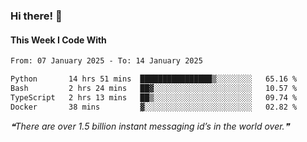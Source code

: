 ### Hi there! 👋

#### This Week I Code With
<!--START_SECTION:waka-->

```txt
From: 07 January 2025 - To: 14 January 2025

Python       14 hrs 51 mins  ████████████████▒░░░░░░░░   65.16 %
Bash         2 hrs 24 mins   ██▓░░░░░░░░░░░░░░░░░░░░░░   10.57 %
TypeScript   2 hrs 13 mins   ██▒░░░░░░░░░░░░░░░░░░░░░░   09.74 %
Docker       38 mins         ▓░░░░░░░░░░░░░░░░░░░░░░░░   02.82 %
```

<!--END_SECTION:waka-->

<!--STARTS_HERE_QUOTE_README-->
<i>❝There are over 1.5 billion instant messaging id’s in the world over.❞</i>
<!--ENDS_HERE_QUOTE_README-->
